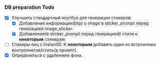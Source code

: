 ### DB preparation Todo

- [x] Улучшить стандартный ноутбук для генерации стикеров.
  - [x] Добавление информации(blip) о image в sticker_prompt перед генерацией image_sticker.
  - [x] Добавление(в sticker_prompt перед генерацией) стиля к **некоторым** стикерам.
- [ ] Стикеры лиц с InstantID. К **некоторым** добавить один из встроенных контролнетов/стиль(в промпт).
- [x] Определиться с удалением фона.
